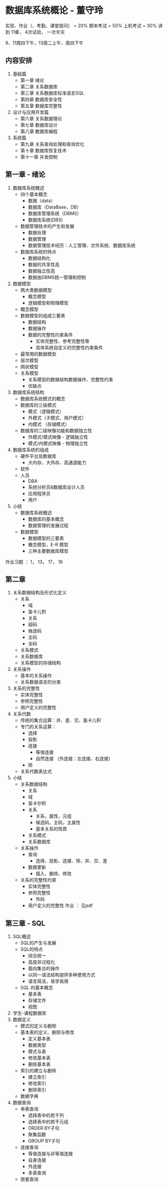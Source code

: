 # 数据库系统概论 - 董守玲

实验、作业（、考勤、课堂提问） = 20%
期末考试 = 50%
上机考试 = 30%
讲到 11章， 4次试验， 一次半天

9、11周四下午，13周二上午、周四下午

## 内容安排
1. 基础篇
    * 第一章 绪论
    * 第二章 关系数据库
    * 第三章 关系数据库标准语言SQL
    * 第四章 数据库安全性
    * 第五章 数据库完整性
2. 设计与应用开发篇
    * 第六章 关系数据理论
    * 第七章 数据库设计
    * 第八章 数据库编程
3. 系统篇
    * 第九章 关系查询处理和查询优化
    * 第十章 数据库恢复技术
    * 第十一章 并发控制


## 第一章 -  绪论
1. 数据库系统概述
    * 四个基本概念
        - 数据（data）
        - 数据库（DataBase，DB）
        - 数据库管理系统（DBMS）
        - 数据库系统(DBS)
    * 数据管理技术的产生和发展
        - 数据处理
        - 数据管理
        - 数据管理技术经历：人工管理、文件系统、数据库系统
    * 数据库系统的特点
        - 数据结构化
        - 数据的共享性高
        - 数据独立性高
        - 数据由DBMS统一管理和控制
2. 数据模型
    * 两大类数据模型
        - 概念模型
        - 逻辑模型和物理模型
    * 概念模型
    * 数据模型的组成三要素
        - 数据结构
        - 数据操作
        - 数据的完整性约束条件
            + 实体完整性、参考完整性等
            + 具体系统自定义的完整性约束条件
    * 最常用的数据模型
    * 层次模型
    * 网状模型
    * 关系模型
        - 关系模型的数据结构数据操作、完整性约束
        - 优缺点
3. 数据库系统结构
    * 数据库系统模式的概念
    * 数据库的三级模式
        * 模式（逻辑模式）
        * 外模式（子模式、用户模式）
        * 内模式 （存储模式）
    * 数据库的二级映像功能和数据独立性
        - 外模式/模式映像 - 逻辑独立性
        - 模式/内模式映像 - 物理独立性
4. 数据库系统的组成
    - 硬件平台及数据库
        + 大内存，大外存，高通道能力
    - 软件
    - 人员
        + DBA
        + 系统分析员&数据库设计人员
        + 应用程序员
        + 用户
5. 小结
    * 数据库系统概述
        - 数据库的基本概念
        - 数据管理的发展过程
    * 数据模型
        - 数据模型的三要素
        - 概念模型，E-R 模型
        - 三种主要数据库模型

作业习题 ： 1， 13， 17， 18

## 第二章 
1. 关系数据结构及形式化定义
    * 关系
        - 域
        - 笛卡儿积
        - 关系
         + 超码
         + 候选码
         + 主码
         + 全码
    * 关系模式
    * 关系数据库
    * 关系模型的存储结构
2. 关系操作
    * 基本的关系操作
    * 关系数据语言的分类
3. 关系的完整性
    * 实体完整性
    * 参照完整性
    * 用户定义的完整性
4. 关系代数
    * 传统的集合运算：并、差、交、笛卡儿积
    * 专门的关系运算：
        - 选择
        - 投影
        - 连接 
            + 等值连接
            + 自然连接 （外连接：左连接、右连接）
        - 除
    * 关系代数表达式
5. 小结
    * 关系数据结构
        - 关系
        - 域
        - 笛卡尔积
        - 关系
            + 关系，属性，元组
            + 候选码，主码，主属性
            + 基本关系的性质
        - 关系模式
        - 关系数据库
    * 关系操作
        - 查询
            + 选择、投影、连接、除、并、交、差
        - 数据更新
            + 插入、删除、修改
    * 关系的完整性约束
        - 实体完整性
        - 参照完整性
            + 外码
        - 用户定义的完整性
作业 ： 见pdf 

## 第三章 - SQL
1. SQL概述
    * SQL的产生与发展
    * SQL的特点
        - 综合统一
        - 高度非过程化
        - 面向集合的操作
        - 以同一语法结构提供多种使用方式
        - 语言简洁，易学易用
    * SQL 的基本概念
        - 基本表
        - 存储文件
        - 视图
2. 学生-课程数据库
3. 数据定义
    * 模式的定义与删除
    * 基本表的定义、删除与修改
        - 定义基本表
        - 数据类型
        - 模式与表
        - 修改基本表
        - 删除基本表
    * 索引的建立与删除
        - 建立索引
        - 修改索引
        - 删除索引
    * 数据字典
4. 数据查询
    * 单表查询
        - 选择表中的若干列
        - 选择表中的若干元组
        - ORDER BY子句
        - 聚集函数
        - GROUP BY子句
    * 连接查询
        - 等值连接与非等值连接
        - 自身连接
        - 外连接
        - 多表查询
    * 嵌套查询